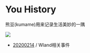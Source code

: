 # You History

熊豆(kumame)用来记录生活美妙的一隅

[![](https://img.shields.io/badge/website-kumame.github.io/you_history-blue.svg?style=for-the-badge&logo=appveyor)](https://kumame.github.io/you_history)

- [20200214](https://kumame.github.io/you_history/20200214) / Wland相关事件
